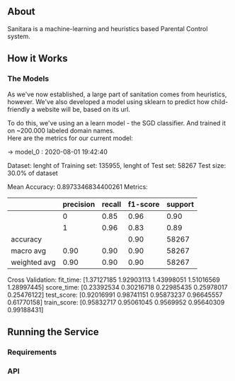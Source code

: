 ## About
Sanitara is a machine-learning and heuristics based Parental Control system.

## How it Works


### The Models
As we've now established, a large part of sanitation comes from heuristics, however.  We've also
developed a model using sklearn to predict how child-friendly a website will be, based on its url.

To do this, we've using an a learn model - the SGD classifier.  And trained it on ~200.000 labeled domain names.\
Here are the metrics for our current model:

-> model_0 : 2020-08-01 19:42:40

Dataset: lenght of Training set: 135955, lenght of Test set: 58267
Test size: 30.0% of dataset

Mean Accuracy: 0.8973346834400261
Metrics:
 
|   |precision|recall|f1-score|support|
|---|---|---|---|---|
|   |0|0.85|0.96|0.90|29133|
|   |1|0.96|0.83|0.89|29134|
|accuracy|||0.90|58267|
|macro avg|0.90|0.90|0.90|58267|
|weighted avg|0.90|0.90|0.90|58267|

Cross Validation:
fit_time: [1.37127185 1.92903113 1.43998051 1.51016569 1.28997445]
score_time: [0.23392534 0.30216718 0.22985435 0.25978017 0.25476122]
test_score: [0.92016991 0.98741151 0.95873237 0.96645557 0.61770158]
train_score: [0.95832717 0.95061045 0.9569952  0.95640309 0.99188431]



## Running the Service

### Requirements

### API

